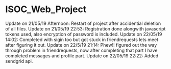 # ISOC_Web_Project

Update on 21/05/19 Afternoon: Restart of project after accidential deletion of all files.
Update on 21/05/19 22:53: Registration done alongwith javascript tokens used, also encryption of password is included.
Update on 22/05/19 14:02: Completed with sigin too but got stuck in friendrequests lets meet after figuring it out.
Update on 22/5/19 21:14: Phew!! figured out the way through problem in friendrequests, now after completing that part I have 
completed messages and profile part.
Update on 22/05/19 22:22: Added sendgrid api.
